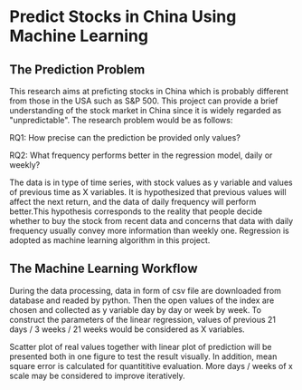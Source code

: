 # Predict Stocks in China Using Machine Learning
## The Prediction Problem

This research aims at preficting stocks in China which is probably different from those in the USA such as S&P 500. This project can provide a brief understanding of the stock market in China since it is widely regarded as "unpredictable". The research problem would be as follows:

RQ1: How precise can the prediction be provided only values?

RQ2: What frequency performs better in the regression model, daily or weekly?

The data is in type of time series, with stock values as y variable and values of previous time as X variables. It is hypothesized that previous values will affect the next return, and the data of daily frequency will perform better.This hypothesis corresponds to the reality that people decide whether to buy the stock from recent data and concerns that data with daily frequency usually convey more information than weekly one. Regression is adopted as machine learning algorithm in this project.


## The Machine Learning Workflow

During the data processing, data in form of csv file are downloaded from database and readed by python. Then the open values of the index are chosen and collected as y variable day by day or week by week. To construct the parameters of the linear regression, values of previous 21 days / 3 weeks / 21 weeks would be considered as X variables. 

Scatter plot of real values together with linear plot of prediction will be presented both in one figure to test the result visually. In addition, mean square error is calculated for quantititive evaluation. More days / weeks of x scale may be considered to improve iteratively.

